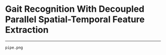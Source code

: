 # Gait Recognition With Decoupled Parallel Spatial-Temporal Feature Extraction
---
```
pipe.png
```
